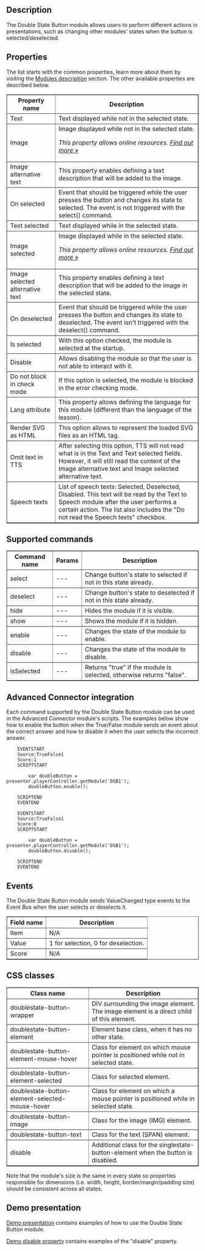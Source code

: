 ## Description
The Double State Button module allows users to perform different actions in presentations, such as changing other modules' states when the button is selected/deselected.

## Properties

The list starts with the common properties, learn more about them by visiting the [Modules description](https://www.mauthor.com/doc/en/page/Modules-description) section. The other available properties are described below.

<table border='1'>
    <tr>
        <th>Property name</th>
        <th>Description</th>
    </tr>
    <tr>
        <td>Text</td>
        <td>Text displayed while not in the selected state.</td>
    </tr>
    <tr>
        <td>Image</td>
        <td>Image displayed while not in the selected state.
<p><em>This property allows online resources. <a href="/doc/page/Online-resources">Find out more »</a></em></p></td>
    </tr>
    <tr>
        <td>Image alternative text</td>
        <td>This property enables defining a text description that will be added to the image.</td>
    </tr>
    <tr>
        <td>On selected</td>
        <td>Event that should be triggered while the user presses the button and changes its state to selected. The event is not triggered with the select() command.</td>
    </tr>
    <tr>
        <td>Text selected</td>
        <td>Text displayed while in the selected state.</td>
    </tr>
    <tr>
        <td>Image selected</td>
        <td>Image displayed while in the selected state.
<p><em>This property allows online resources. <a href="/doc/page/Online-resources">Find out more »</a></em></p></td>
    </tr>
    <tr>
        <td>Image selected alternative text</td>
        <td>This property enables defining a text description that will be added to the image in the selected state.</td>
    </tr>
    <tr>
        <td>On deselected</td>
        <td>Event that should be triggered while the user presses the button and changes its state to deselected. The event isn't triggered with the deselect() command.</td>
    </tr>
    <tr>
        <td>Is selected</td>
        <td>With this option checked, the module is selected at the startup.</td>
    </tr>
    <tr>
        <td>Disable</td>
        <td>Allows disabling the module so that the user is not able to interact with it.</td>
    </tr>
    <tr>
        <td>Do not block in check mode</td>
        <td>If this option is selected, the module is blocked in the error checking mode.</td>
    </tr>
    <tr>
        <td>Lang attribute</td>
        <td>This property allows defining the language for this module (different than the language of the lesson).</td>
    <tr>
    </tr>
        <td>Render SVG as HTML</td>
        <td>This option allows to represent the loaded SVG files as an HTML tag.</td>
    </tr>
    <tr>
        <td>Omit text in TTS</td>
        <td>After selecting this option, TTS will not read what is in the Text and Text selected fields. However, it will still read the content of the Image alternative text and Image selected alternative text.</td>
    </tr>
    </tr>
        <td>Speech texts</td>
        <td>List of speech texts: Selected, Deselected, Disabled. This text will be read by the Text to Speech module after the user performs a certain action. The list also includes the "Do not read the Speech texts" checkbox.</td>
    </tr>
</table>

## Supported commands

<table border='1'>
    <tr>
        <th>Command name</th>
        <th>Params</th>
        <th>Description</th>
    </tr>
    <tr>
        <td>select</td>
        <td>---</td>
        <td>Change button's state to selected if not in this state already.</td>
    </tr>
    <tr>
        <td>deselect</td>
        <td>---</td>
        <td>Change button's state to deselected if not in this state already.</td>
    </tr>
    <tr>
        <td>hide</td>
        <td>---</td>
        <td>Hides the module if it is visible.</td>
    </tr>
    <tr>
        <td>show</td>
        <td>---</td>
        <td>Shows the module if it is hidden.</td>
    </tr>
    <tr>
        <td>enable</td>
        <td>---</td>
        <td>Changes the state of the module to enable.</td>
    </tr>
    <tr>
        <td>disable</td>
        <td>---</td>
        <td>Changes the state of the module to disable.</td>
    </tr>
    <tr>
        <td>isSelected</td>
        <td>---</td>
        <td>Returns "true" if the module is selected, otherwise returns "false".</td>
    </tr>
</table>

## Advanced Connector integration
Each command supported by the Double State Button module can be used in the Advanced Connector module's scripts. The examples below show how to enable the button when the True/False module sends an event about the correct answer and how to disable it when the user selects the incorrect answer.

        EVENTSTART
        Source:TrueFalse1
        Score:1
        SCRIPTSTART

            var doubleButton = presenter.playerController.getModule('DSB1');
            doubleButton.enable();

        SCRIPTEND
        EVENTEND

        EVENTSTART
        Source:TrueFalse1
        Score:0
        SCRIPTSTART

            var doubleButton = presenter.playerController.getModule('DSB1');
            doubleButton.disable();

        SCRIPTEND
        EVENTEND

## Events
The Double State Button module sends ValueChanged type events to the Event Bus when the user selects or deselects it.

<table border='1'>
<tbody>
    <tr>
        <th>Field name</th>
        <th>Description</th>
    </tr>
    <tr>
        <tr>
            <td>Item</td>
            <td>N/A</td>
        </tr>
        <tr>
            <td>Value</td>
            <td>1 for selection, 0 for deselection.</td>
        </tr>
        <tr>
            <td>Score</td>
            <td>N/A</td>
        </tr>
    </tr>
</tbody>
</table>

## CSS classes

<table border='1'>
    <tr>
        <th>Class name</th>
        <th>Description</th>
    </tr>
    <tr>
        <td>doublestate-button-wrapper</td>
        <td>DIV surrounding the image element. The image element is a direct child of this element.</td>
    </tr>
    <tr>
        <td>doublestate-button-element</td>
        <td>Element base class, when it has no other state.</td>
    </tr>
    <tr>
        <td>doublestate-button-element-mouse-hover</td>
        <td>Class for element on which mouse pointer is positioned while not in selected state.</td>
    </tr>
    <tr>
        <td>doublestate-button-element-selected</td>
        <td>Class for selected element.</td>
    </tr>
    <tr>
        <td>doublestate-button-element-selected-mouse-hover</td>
        <td>Class for element on which a mouse pointer is positioned while in selected state.</td>
    </tr>
    <tr>
        <td>doublestate-button-image</td>
        <td>Class for the image (IMG) element.</td>
    </tr>
    <tr>
        <td>doublestate-button-text</td>
        <td>Class for the text (SPAN) element.</td>
    </tr>
    <tr>
        <td>disable</td>
        <td>Additional class for the singlestate-button-element when the button is disabled.</td>
    </tr>
</table>


Note that the module's size is the same in every state so properties responsible for dimensions (i.e. width, height, border/margin/padding size) should be consistent across all states.

## Demo presentation
[Demo presentation](https://mauthor.com/present/2416219 "Demo presentation") contains examples of how to use the Double State Button module.    

[Demo disable property](https://mauthor.com/present/2803004 "Demo disable property") contains examples of the "disable" property.                      